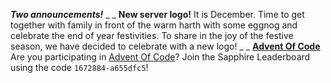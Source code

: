 _**Two announcements!**_
_ _
**New server logo!**
It is December. Time to get together with family in front of the warm harth with some eggnog and celebrate the end of year festivities. To share in the joy of the festive season, we have decided to celebrate with a new logo!
_ _
**[Advent Of Code](https://adventofcode.com/2021/)**
Are you participating in [Advent Of Code](https://adventofcode.com/2021/)? Join the Sapphire Leaderboard using the code `1672884-a655dfc5`!